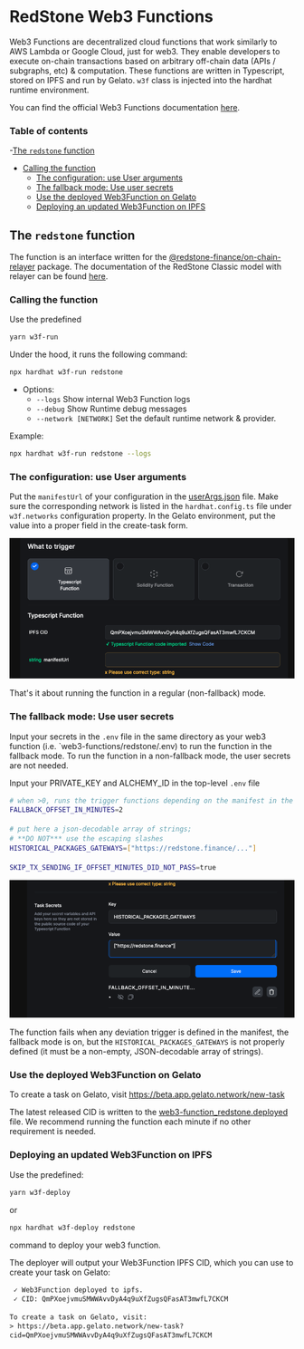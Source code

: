 # RedStone Web3 Functions

Web3 Functions are decentralized cloud functions that work similarly to AWS Lambda or Google Cloud, just for web3. They
enable developers to execute on-chain transactions based on arbitrary off-chain data (APIs / subgraphs, etc) &
computation. These functions are written in Typescript, stored on IPFS and run by Gelato.
`w3f` class is injected into the hardhat runtime environment.

You can find the official Web3 Functions
documentation [here](https://docs.gelato.network/developer-services/web3-functions).

### Table of contents

<!-- TOC -->

 -[The `redstone` function](#the-redstone-function)
- [Calling the function](#calling-the-function)
  - [The configuration: use User arguments](#the-configuration-use-user-arguments)
  - [The fallback mode: Use user secrets](#the-fallback-mode-use-user-secrets)
  - [Use the deployed Web3Function on Gelato](#use-the-deployed-web3function-on-gelato)
  - [Deploying an updated Web3Function on IPFS](#deploying-an-updated-web3function-on-ipfs)

<!-- TOC -->

## The `redstone` function

The function is an interface written for the [@redstone-finance/on-chain-relayer](../on-chain-relayer/) package.
The documentation of the RedStone Classic model with relayer can be
found [here](https://docs.redstone.finance/docs/smart-contract-devs/get-started/redstone-classic).

### Calling the function

Use the predefined

```bash
yarn w3f-run
```

Under the hood, it runs the following command:

```bash
npx hardhat w3f-run redstone
```

* Options:
  * `--logs` Show internal Web3 Function logs
  * `--debug` Show Runtime debug messages
  * `--network [NETWORK]` Set the default runtime network & provider.

Example:

```bash
npx hardhat w3f-run redstone --logs
```

### The configuration: use User arguments

Put the `manifestUrl` of your configuration in the [userArgs.json](./web3-functions/redstone/userArgs.json) file.
Make sure the corresponding network is listed in the `hardhat.config.ts` file under `w3f.networks` configuration property.
In the Gelato environment, put the value into a proper field in the create-task form.

![gelato-manifestUrl.png](assets/gelato-manifestUrl.png)

That's it about running the function in a regular (non-fallback) mode.

### The fallback mode: Use user secrets

Input your secrets in the `.env` file in the same directory as your web3 function (i.e. `web3-functions/redstone/.env) to run the function in the fallback mode.
To run the function in a non-fallback mode, the user secrets are not needed.

Input your PRIVATE_KEY and ALCHEMY_ID in the top-level `.env` file

```bash
# when >0, runs the trigger functions depending on the manifest in the fallback mode
FALLBACK_OFFSET_IN_MINUTES=2

# put here a json-decodable array of strings;
# **DO NOT*** use the escaping slashes
HISTORICAL_PACKAGES_GATEWAYS=["https://redstone.finance/..."]

SKIP_TX_SENDING_IF_OFFSET_MINUTES_DID_NOT_PASS=true
```

![gelato-secrets.png](assets/gelato-secrets.png)

The function fails when any deviation trigger is defined in the manifest, the fallback mode is on,
but the `HISTORICAL_PACKAGES_GATEWAYS` is not properly defined (it must be a non-empty, JSON-decodable array of strings).

### Use the deployed Web3Function on Gelato

To create a task on Gelato, visit https://beta.app.gelato.network/new-task

The latest released CID is written to the [web3-function_redstone.deployed](web3-function_redstone.deployed) file.
We recommend running the function each minute if no other requirement is needed.

### Deploying an updated Web3Function on IPFS

Use the predefined:

```bash
yarn w3f-deploy
```

or

```bash
npx hardhat w3f-deploy redstone
```

command to deploy your web3 function.

The deployer will output your Web3Function IPFS CID, which you can use to create your task on Gelato:

```text
 ✓ Web3Function deployed to ipfs.
 ✓ CID: QmPXoejvmuSMWWAvvDyA4q9uXfZugsQFasAT3mwfL7CKCM

To create a task on Gelato, visit:
> https://beta.app.gelato.network/new-task?cid=QmPXoejvmuSMWWAvvDyA4q9uXfZugsQFasAT3mwfL7CKCM
```
